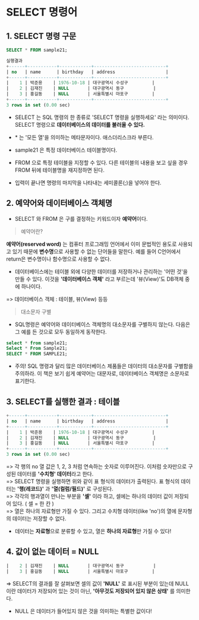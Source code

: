 # SELECT 명령어

## 1. SELECT 명령 구문 

```sql 
SELECT * FROM sample21;

실행결과
+------+-----------+------------+---------------------------+
| no   | name      | birthday   | address                   |
+------+-----------+------------+---------------------------+
|    1 | 박준용    | 1976-10-18 | 대구광역시 수성구         |
|    2 | 김재진    | NULL       | 대구광역시 동구           |
|    3 | 홍길동    | NULL       | 서울특별시 마포구         |
+------+-----------+------------+---------------------------+
3 rows in set (0.00 sec)
```

* SELECT 는 SQL 명령의 한 종류로 'SELECT 명령을 실행하세요' 라는 의미이다. SELECT 명령으로 **데이터베이스의 데이터를 불러올 수 있다.**

* \* 는 '모든 열'을 의미하는 메타문자이다. 애스더리스크라 부른다.
 
* sample21 은 특정 데이터베이스 테이블명이다.

* FROM 으로 특정 테이블을 지정할 수 있다. 다른 테이블의 내용을 보고 싶을 경우 FROM 뒤에 테이블명을 재지정하면 된다. 

* 입력이 끝나면 명령의 마지막을 나타내는 세미콜론(;)을 넣어야 한다.

## 2. 예약어와 데이터베이스 객체명

* SELECT 와 FROM 은 구를 결정하는 키워드이자 **예약어**이다.


> 예약어란?

**예약어(reserved word)** 는 컴퓨터 프로그래밍 언어에서 이미 문법적인 용도로 사용되고 있기 때문에 **변수명**으로 사용할 수 없는 단어들을 말한다. 예를 들어 C언어에서 return은 변수명이나 함수명으로 사용할 수 없다.

* 데이터베이스에는 테이블 외에 다양한 데이터를 저장하거나 관리하는 '어떤 것'을 만들 수 있다. 이것을 **'데이터베이스 객체'** 라고 부르는데 '뷰(View)'도 DB객체 중에 하나이다. 

=> 데이터베이스 객체 : 테이블, 뷰(View) 등등

> 대소문자 구별 

* SQL명령은 예약어와 데이터베이스 객체명의 대소문자를 구별하지 않는다. 다음은 그 예를 든 것으로 모두 동일하게 동작한다. 

```sql
select * from sample21;
Select * From Sample21;
SELECT * FROM SAMPLE21;
```

* 주의! SQL 명령과 달리 많은 데이터베이스 제품들은 데이터의 대소문자를 구별함을 주의하라. 이 책은 보기 쉽게 예약어는 대문자로, 데이터베이스 객체명은 소문자로 표기한다.

## 3. SELECT를 실행한 결과 : 테이블 

```sql
+------+-----------+------------+---------------------------+
| no   | name      | birthday   | address                   |
+------+-----------+------------+---------------------------+
|    1 | 박준용    | 1976-10-18 | 대구광역시 수성구         |
|    2 | 김재진    | NULL       | 대구광역시 동구           |
|    3 | 홍길동    | NULL       | 서울특별시 마포구         |
+------+-----------+------------+---------------------------+
3 rows in set (0.00 sec)
```
=> 각 행의 no 열 값은 1, 2, 3 처럼 연속하는 숫자로 이루어진다. 이처럼 숫자만으로 구성된 데이터를 **'수치형' 데이터**라고 한다. 
<br>=> SELECT 명령을 실행하면 위와 같이 표 형식의 데이터가 출력된다. 표 형식의 데이터는 **'행(레코드)'** 과 **'열(컬럼/필드)'** 로 구성된다. 
<br>=> 각각의 행과열이 만나는 부분을 **'셀'** 이라 하고, 셀에는 하나의 데이터 값이 저장되어 있다. ( 셀 = 한 칸 )
<br>=> 열은 하나의 자료형만 가질 수 있다. 그리고 수치형 데이터(like 'no')의 열에 문자형의 데이터는 저장할 수 없다.

* 데이터는 **자료형**으로 분류할 수 있고, 열은 **하나의 자료형**만 가질 수 있다!

## 4. 값이 없는 데이터 = NULL 

```sql
|    2 | 김재진    | NULL       | 대구광역시 동구           |
|    3 | 홍길동    | NULL       | 서울특별시 마포구         |
```
=> SELECT의 결과를 잘 살펴보면 셀의 값이 **'NULL'** 로 표시된 부분이 있는데 NULL 이란 데이터가 저장되어 있는 것이 아닌, **'아무것도 저장되어 있지 않은 상태'** 를 의미한다.

* NULL 은 데이터가 들어있지 않은 것을 의미하는 특별한 값이다!